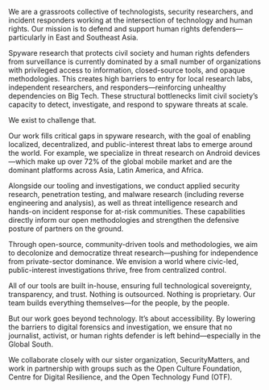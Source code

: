 We are a grassroots collective of technologists, security researchers, and incident responders working at the intersection of technology and human rights. Our mission is to defend and support human rights defenders—particularly in East and Southeast Asia.

Spyware research that protects civil society and human rights defenders from surveillance is currently dominated by a small number of organizations with privileged access to information, closed-source tools, and opaque methodologies. This creates high barriers to entry for local research labs, independent researchers, and responders—reinforcing unhealthy dependencies on Big Tech. These structural bottlenecks limit civil society’s capacity to detect, investigate, and respond to spyware threats at scale.

We exist to challenge that.

Our work fills critical gaps in spyware research, with the goal of enabling localized, decentralized, and public-interest threat labs to emerge around the world. For example, we specialize in threat research on Android devices—which make up over 72% of the global mobile market and are the dominant platforms across Asia, Latin America, and Africa.

Alongside our tooling and investigations, we conduct applied security research, penetration testing, and malware research (including reverse engineering and analysis), as well as threat intelligence research and hands-on incident response for at-risk communities. These capabilities directly inform our open methodologies and strengthen the defensive posture of partners on the ground.

Through open-source, community-driven tools and methodologies, we aim to decolonize and democratize threat research—pushing for independence from private-sector dominance. We envision a world where civic-led, public-interest investigations thrive, free from centralized control.

All of our tools are built in-house, ensuring full technological sovereignty, transparency, and trust. Nothing is outsourced. Nothing is proprietary. Our team builds everything themselves—for the people, by the people.

But our work goes beyond technology. It’s about accessibility. By lowering the barriers to digital forensics and investigation, we ensure that no journalist, activist, or human rights defender is left behind—especially in the Global South.

We collaborate closely with our sister organization, SecurityMatters, and work in partnership with groups such as the Open Culture Foundation, Centre for Digital Resilience, and the Open Technology Fund (OTF).
